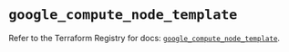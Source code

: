 # `google_compute_node_template`

Refer to the Terraform Registry for docs: [`google_compute_node_template`](https://registry.terraform.io/providers/hashicorp/google/6.24.0/docs/resources/compute_node_template).
